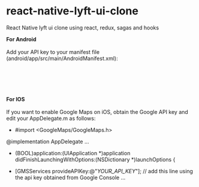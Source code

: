 # react-native-lyft-ui-clone
React Native lyft ui clone using react, redux, sagas and hooks

<b>For Android</b><br/><br/>
Add your API key to your manifest file (android/app/src/main/AndroidManifest.xml):

<pre>
<application>
   <!-- You will only need to add this meta-data tag, but make sure it's a child of application -->
   <meta-data
     android:name="com.google.android.geo.API_KEY"
     android:value="Your Google maps API Key Here"/>
</application>
</pre>

<b>For IOS</b><br/><br/>
If you want to enable Google Maps on iOS, obtain the Google API key and edit your AppDelegate.m as follows:

+ #import <GoogleMaps/GoogleMaps.h>

@implementation AppDelegate
...

- (BOOL)application:(UIApplication *)application didFinishLaunchingWithOptions:(NSDictionary *)launchOptions
{
+  [GMSServices provideAPIKey:@"_YOUR_API_KEY_"]; // add this line using the api key obtained from Google Console
...
